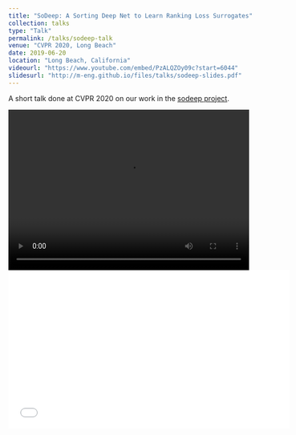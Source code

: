 ```yaml
---
title: "SoDeep: A Sorting Deep Net to Learn Ranking Loss Surrogates"
collection: talks
type: "Talk"
permalink: /talks/sodeep-talk
venue: "CVPR 2020, Long Beach"
date: 2019-06-20
location: "Long Beach, California"
videourl: "https://www.youtube.com/embed/PzALQZOy09c?start=6044"
slidesurl: "http://m-eng.github.io/files/talks/sodeep-slides.pdf"
---
```


A short talk done at CVPR 2020 on our work in the [sodeep project](http://m-eng.github.io/publications/sodeep).

<video width="480" height="320" controls="controls">
  <source src="{{ page.videourl }}" type="video/mp4">
</video>

<iframe width="560" height="315" src="{{ page.videourl }}" frameborder="0" allow="accelerometer; autoplay; encrypted-media; gyroscope; picture-in-picture" allowfullscreen></iframe>